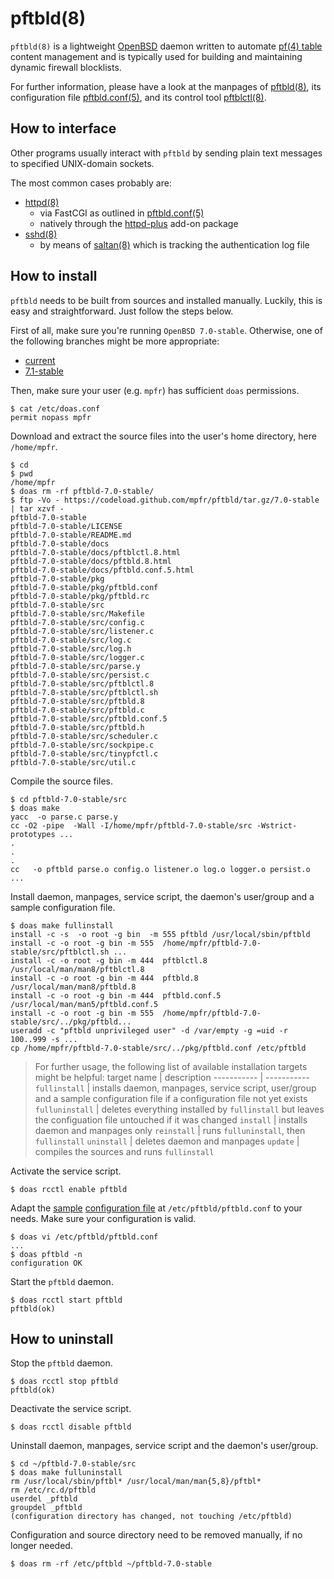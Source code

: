 # pftbld(8)

`pftbld(8)` is a lightweight [OpenBSD](https://www.openbsd.org) daemon written to automate [pf(4) table](http://man.openbsd.org/pf.conf#TABLES) content management and is typically used for building and maintaining dynamic firewall blocklists.

For further information, please have a look at the manpages of [pftbld(8)](https://mpfr.net/man/pftbld/7.0-stable/pftbld.8.html), its configuration file [pftbld.conf(5)](https://mpfr.net/man/pftbld/7.0-stable/pftbld.conf.5.html), and its control tool [pftblctl(8)](https://mpfr.net/man/pftbld/7.0-stable/pftblctl.8.html).

## How to interface

Other programs usually interact with `pftbld` by sending plain text messages to specified UNIX-domain sockets.

The most common cases probably are:
* [httpd(8)](http://man.openbsd.org/httpd)
	* via FastCGI as outlined in [pftbld.conf(5)](https://mpfr.net/man/pftbld/7.0-stable/pftbld.conf.5.html#EXAMPLES)
	* natively through the [httpd-plus](https://github.com/mpfr/httpd-plus/tree/7.0-stable#notify-on-block) add-on package
* [sshd(8)](http://man.openbsd.org/sshd)
	* by means of [saltan(8)](https://github.com/mpfr/saltan/tree/7.0-stable) which is tracking the authentication log file

## How to install

`pftbld` needs to be built from sources and installed manually. Luckily, this is easy and straightforward. Just follow the steps below.

First of all, make sure you're running `OpenBSD 7.0-stable`. Otherwise, one of the following branches might be more appropriate:
* [current](https://github.com/mpfr/pftbld)
* [7.1-stable](https://github.com/mpfr/pftbld/tree/7.1-stable)

Then, make sure your user (e.g. `mpfr`) has sufficient `doas` permissions.

```
$ cat /etc/doas.conf
permit nopass mpfr
```

Download and extract the source files into the user's home directory, here `/home/mpfr`.

```
$ cd
$ pwd
/home/mpfr
$ doas rm -rf pftbld-7.0-stable/
$ ftp -Vo - https://codeload.github.com/mpfr/pftbld/tar.gz/7.0-stable | tar xzvf -
pftbld-7.0-stable
pftbld-7.0-stable/LICENSE
pftbld-7.0-stable/README.md
pftbld-7.0-stable/docs
pftbld-7.0-stable/docs/pftblctl.8.html
pftbld-7.0-stable/docs/pftbld.8.html
pftbld-7.0-stable/docs/pftbld.conf.5.html
pftbld-7.0-stable/pkg
pftbld-7.0-stable/pkg/pftbld.conf
pftbld-7.0-stable/pkg/pftbld.rc
pftbld-7.0-stable/src
pftbld-7.0-stable/src/Makefile
pftbld-7.0-stable/src/config.c
pftbld-7.0-stable/src/listener.c
pftbld-7.0-stable/src/log.c
pftbld-7.0-stable/src/log.h
pftbld-7.0-stable/src/logger.c
pftbld-7.0-stable/src/parse.y
pftbld-7.0-stable/src/persist.c
pftbld-7.0-stable/src/pftblctl.8
pftbld-7.0-stable/src/pftblctl.sh
pftbld-7.0-stable/src/pftbld.8
pftbld-7.0-stable/src/pftbld.c
pftbld-7.0-stable/src/pftbld.conf.5
pftbld-7.0-stable/src/pftbld.h
pftbld-7.0-stable/src/scheduler.c
pftbld-7.0-stable/src/sockpipe.c
pftbld-7.0-stable/src/tinypfctl.c
pftbld-7.0-stable/src/util.c
```

Compile the source files.

```
$ cd pftbld-7.0-stable/src
$ doas make
yacc  -o parse.c parse.y
cc -O2 -pipe  -Wall -I/home/mpfr/pftbld-7.0-stable/src -Wstrict-prototypes ...
.
.
.
cc   -o pftbld parse.o config.o listener.o log.o logger.o persist.o ...
```

Install daemon, manpages, service script, the daemon's user/group and a sample configuration file.

```
$ doas make fullinstall
install -c -s  -o root -g bin  -m 555 pftbld /usr/local/sbin/pftbld
install -c -o root -g bin -m 555  /home/mpfr/pftbld-7.0-stable/src/pftblctl.sh ...
install -c -o root -g bin -m 444  pftblctl.8 /usr/local/man/man8/pftblctl.8
install -c -o root -g bin -m 444  pftbld.8 /usr/local/man/man8/pftbld.8
install -c -o root -g bin -m 444  pftbld.conf.5 /usr/local/man/man5/pftbld.conf.5
install -c -o root -g bin -m 555  /home/mpfr/pftbld-7.0-stable/src/../pkg/pftbld...
useradd -c "pftbld unprivileged user" -d /var/empty -g =uid -r 100..999 -s ...
cp /home/mpfr/pftbld-7.0-stable/src/../pkg/pftbld.conf /etc/pftbld
```

> For further usage, the following list of available installation targets might be helpful:
> target name | description
> ----------- | -----------
> `fullinstall` | installs daemon, manpages, service script, user/group and a sample configuration file if a configuration file not yet exists
> `fulluninstall` | deletes everything installed by `fullinstall` but leaves the configuation file untouched if it was changed
> `install` | installs daemon and manpages only
> `reinstall` | runs `fulluninstall`, then `fullinstall`
> `uninstall` | deletes daemon and manpages
> `update` | compiles the sources and runs `fullinstall`

Activate the service script.

```
$ doas rcctl enable pftbld
```

Adapt the [sample](pkg/pftbld.conf) [configuration file](https://mpfr.net/man/pftbld/7.0-stable/pftbld.conf.5.html) at `/etc/pftbld/pftbld.conf` to your needs. Make sure your configuration is valid.

```
$ doas vi /etc/pftbld/pftbld.conf
...
$ doas pftbld -n
configuration OK
```

Start the `pftbld` daemon.

```
$ doas rcctl start pftbld
pftbld(ok)
```

## How to uninstall

Stop the `pftbld` daemon.

```
$ doas rcctl stop pftbld
pftbld(ok)
```

Deactivate the service script.

```
$ doas rcctl disable pftbld
```

Uninstall daemon, manpages, service script and the daemon's user/group.

```
$ cd ~/pftbld-7.0-stable/src
$ doas make fulluninstall
rm /usr/local/sbin/pftbl* /usr/local/man/man{5,8}/pftbl*
rm /etc/rc.d/pftbld
userdel _pftbld
groupdel _pftbld
(configuration directory has changed, not touching /etc/pftbld)
```

Configuration and source directory need to be removed manually, if no longer needed.

```
$ doas rm -rf /etc/pftbld ~/pftbld-7.0-stable
```
